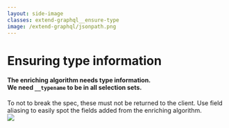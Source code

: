 ```yaml
---
layout: side-image
classes: extend-graphql__ensure-type
image: /extend-graphql/jsonpath.png
---
```


<main>
  <h1>Ensuring type information</h1>
  <h4>The enriching algorithm needs type information.<br/> We need <code>__typename</code> to be in all selection sets.</h4>

  <Item icon="tool" title="The added fields are temporary">
  To not to break the spec, these must not be returned to the client.
  </Item>

  <Item icon="replace" title="Leverage field aliasing">
  Use field aliasing to easily spot the fields added from the enriching algorithm.
  </Item>
</main>

<img src="/extend-graphql/type-aliasing.png" class="side"/>
